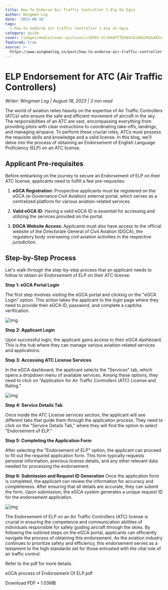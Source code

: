 ```yaml
---
title: How To Endorse Air Traffic Controller S Elp On Egca
author: Wingman Log
date: '2023-08-18'
tags:
  - how to endorse air traffic controller s elp on egca
category: guide
cover: /images/media/cover-pictures/c3d501-5c7d4dfffb5843418bb29a5493c43777-mv2-76373a88.png
featured: true
source: >-
  https://www.wingmanlog.in/post/how-to-endorse-air-traffic-controller-s-elp-on-egca
---
```


# ELP Endorsement for ATC (Air Traffic Controllers)

*Writer: Wingman Log | August 18, 2023 | 3 min read*

The world of aviation relies heavily on the expertise of Air Traffic Controllers (ATCs) who ensure the safe and efficient movement of aircraft in the sky. The responsibilities of an ATC are vast, encompassing everything from providing pilots with clear instructions to coordinating take-offs, landings, and managing airspace. To perform these crucial roles, ATCs must possess the requisite skills and knowledge and a valid license. In this blog, we'll delve into the process of obtaining an Endorsement of English Language Proficiency (ELP) on an ATC license.

## Applicant Pre-requisites

Before embarking on the journey to secure an Endorsement of ELP on their ATC license, applicants need to fulfill a few pre-requisites:

1.  **eGCA Registration**: Prospective applicants must be registered on the eGCA (e-Governance Civil Aviation) external portal, which serves as a centralized platform for various aviation-related services.
    
2.  **Valid eGCA ID**: Having a valid eGCA ID is essential for accessing and utilizing the services provided on the portal.
    
3.  **DGCA Website Access**: Applicants must also have access to the official website of the Directorate General of Civil Aviation (DGCA), the regulatory body overseeing civil aviation activities in the respective jurisdiction.

## Step-by-Step Process

Let's walk through the step-by-step process that an applicant needs to follow to obtain an Endorsement of ELP on their ATC license:

**Step 1: eGCA Portal Login**

The first step involves visiting the eGCA portal and clicking on the "eGCA Login" option. This action takes the applicant to the login page where they need to provide their eGCA ID, password, and complete a captcha verification.

![img](/images/media/blog-media/c3d501-9f9d615032fa4af5b613ef8b30f00f50-mv2-e87393f6.png)

**Step 2: Applicant Login**

Upon successful login, the applicant gains access to their eGCA dashboard. This is the hub where they can manage various aviation-related services and applications.

**Step 3: Accessing ATC License Services**

In the eGCA dashboard, the applicant selects the "Services" tab, which opens a dropdown menu of available services. Among these options, they need to click on "Application for Air Traffic Controllers (ATC) License and Rating."

![img](/images/media/blog-media/c3d501-f55332aa89214d678f3131005954c6f0-mv2-0143d696.png)

**Step 4: Service Details Tab**

Once inside the ATC License services section, the applicant will see different tabs that guide them through the application process. They need to click on the "Service Details Tab," where they will find the option to select "Endorsement of ELP."

**Step 5: Completing the Application Form**

After selecting the "Endorsement of ELP" option, the applicant can proceed to fill out the required application form. This form typically requests personal information, previous license details, and any other relevant data needed for processing the endorsement.

**Step 6: Submission and Request ID Generation** Once the application form is completed, the applicant can review the information for accuracy and completeness. After ensuring that all details are accurate, they can submit the form. Upon submission, the eGCA system generates a unique request ID for the endorsement application.

![img](/images/media/blog-media/c3d501-72dc64426db44995bcc2e98a698da58b-mv2-8ded8e53.png)

The Endorsement of ELP on an Air Traffic Controllers (ATC) license is crucial in ensuring the competence and communication abilities of individuals responsible for safely guiding aircraft through the skies. By following the outlined steps on the eGCA portal, applicants can efficiently navigate the process of obtaining this endorsement. As the aviation industry continues to prioritize safety and efficiency, this endorsement serves as a testament to the high standards set for those entrusted with the vital role of air traffic control.

Refer to the pdf for more details.

eGCA process of Endorsement Of ELP.pdf

Download PDF • 1.03MB
